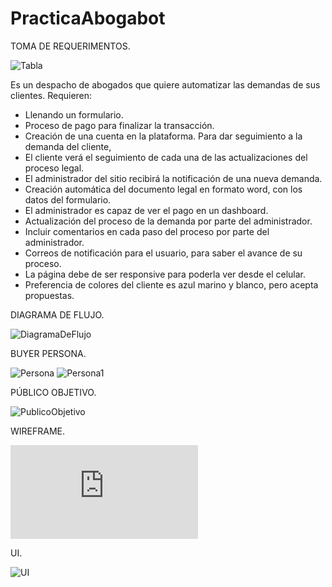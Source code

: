 # PracticaAbogabot

TOMA DE REQUERIMENTOS.

![Tabla](https://github.com/MrlnTrrzs13/LaunchX-Practicas/blob/main/PracticaAbogabot/Imagenes/Tabla.png)

Es un despacho de abogados que quiere automatizar las demandas de sus clientes.
Requieren:
* Llenando un formulario.
* Proceso de pago para finalizar la transacción.
* Creación de una cuenta en la plataforma. Para dar seguimiento a la demanda del cliente,
* El cliente verá el seguimiento de cada una de las actualizaciones del proceso legal.
* El administrador del sitio recibirá la notificación de una nueva demanda.
* Creación automática del documento legal en formato word, con los datos del formulario.
* El administrador es capaz de ver el pago en un dashboard.
* Actualización del proceso de la demanda por parte del administrador.
* Incluir comentarios en cada paso del proceso por parte del administrador.
* Correos de notificación para el usuario, para saber el avance de su proceso.
* La página debe de ser responsive para poderla ver desde el celular.
* Preferencia de colores del cliente es azul marino y blanco, pero acepta propuestas.


DIAGRAMA DE FLUJO.

![DiagramaDeFlujo](https://github.com/MrlnTrrzs13/LaunchX-Practicas/blob/main/PracticaAbogabot/Imagenes/DiagramaDeFlujo.png)


BUYER PERSONA.

![Persona](https://github.com/MrlnTrrzs13/LaunchX-Practicas/blob/main/PracticaAbogabot/Imagenes/Persona.png)
![Persona1](https://github.com/MrlnTrrzs13/LaunchX-Practicas/blob/main/PracticaAbogabot/Imagenes/Persona1.png)


PÚBLICO OBJETIVO.

![PublicoObjetivo](https://github.com/MrlnTrrzs13/LaunchX-Practicas/blob/main/PracticaAbogabot/Imagenes/PublicoObjetivo.jpg)


WIREFRAME.

![PublicoObjetivo](https://github.com/MrlnTrrzs13/LaunchX-Practicas/blob/main/PracticaAbogabot/Wireframe.pdf)

UI.

![UI](https://www.figma.com/file/58zVtcDP1ufSIAgLOCnZpe/Untitled?node-id=0%3A1&t=ET909lCPi1TlzDAX-1)
